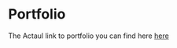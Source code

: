 # Portfolio

The Actaul link to portfolio you can find here [here](https://marek-barela.netlify.app/)